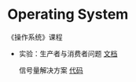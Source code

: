 # Operating System

《操作系统》课程

- 实验：生产者与消费者问题 [文档](./exp-producer-consumer.md)

  信号量解决方案 [代码](./exp-producer-consumer-semaphores.cpp)